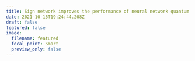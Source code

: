 ```yaml
---
title: Sign network improves the performance of neural network quantum state
date: 2021-10-15T19:24:44.208Z
draft: false
featured: false
image:
  filename: featured
  focal_point: Smart
  preview_only: false
---
```

